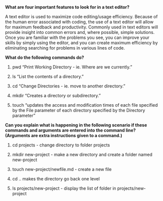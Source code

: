 **What are four important features to look for in a text editor?**

A text editor is used to maximize code editing/usage efficiency. Because of the human error associated with coding, the use of a text editor will allow for maximum feedback and productivity. Commonly used in text editors will provide insight into common errors and, where possible, simple solutions. Once you are familiar with the problems you see, you can improve your skills by simply using the editor, and you can create maximum efficiency by eliminating searching for problems in various lines of code. 

**What do the following commands do?**

  1. pwd “Print Working Directory - ie. Where are we currently.”
  
  2. ls “List the contents of a directory.”
  
  3. cd “Change Directories - ie. move to another directory.”
  
  4. mkdir “Creates a directory or subdirectory.”
  
  5. touch “updates the access and modification times of each file specified by the File parameter of each directory specified by the Directory parameter”

**Can you explain what is happening in the following scenario if these commands and arguments are entered into the command line? (Arguments are extra instructions given to a command.)**

1. cd projects - change directory to folder projects

2. mkdir new-project - make a new directory and create a folder named new-project

3. touch new-project/newfile.md - create a new file

4. cd .. makes the directory go back one level

5. ls projects/new-project - display the list of folder in projects/new-project
